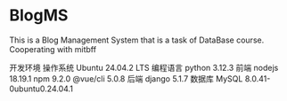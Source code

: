 # BlogMS
This is a Blog Management System that is a task of DataBase course.
Cooperating with mitbff

开发环境
操作系统 Ubuntu 24.04.2 LTS
编程语言 python 3.12.3
前端 nodejs 18.19.1 npm 9.2.0 @vue/cli 5.0.8
后端 django 5.1.7
数据库 MySQL 8.0.41-0ubuntu0.24.04.1
